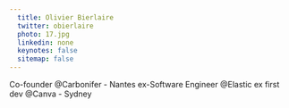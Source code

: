 ```yaml
---
  title: Olivier Bierlaire
  twitter: obierlaire
  photo: 17.jpg
  linkedin: none
  keynotes: false
  sitemap: false
---
```

Co-founder @Carbonifer - Nantes
ex-Software Engineer @Elastic
ex first dev @Canva - Sydney

